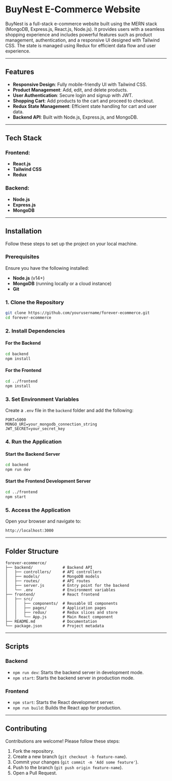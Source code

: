 # BuyNest E-Commerce Website

BuyNest is a full-stack e-commerce website built using the MERN stack (MongoDB, Express.js, React.js, Node.js). It provides users with a seamless shopping experience and includes powerful features such as product management, authentication, and a responsive UI designed with Tailwind CSS. The state is managed using Redux for efficient data flow and user experience.

---

## Features

- **Responsive Design**: Fully mobile-friendly UI with Tailwind CSS.
- **Product Management**: Add, edit, and delete products.
- **User Authentication**: Secure login and signup with JWT.
- **Shopping Cart**: Add products to the cart and proceed to checkout.
- **Redux State Management**: Efficient state handling for cart and user data.
- **Backend API**: Built with Node.js, Express.js, and MongoDB.

---

## Tech Stack

### Frontend:
- **React.js**
- **Tailwind CSS**
- **Redux**

### Backend:
- **Node.js**
- **Express.js**
- **MongoDB**

---

## Installation

Follow these steps to set up the project on your local machine.

### Prerequisites
Ensure you have the following installed:
- **Node.js** (v14+)
- **MongoDB** (running locally or a cloud instance)
- **Git**

### 1. Clone the Repository
```bash
git clone https://github.com/yourusername/forever-ecommerce.git
cd forever-ecommerce
```

### 2. Install Dependencies

#### For the Backend
```bash
cd backend
npm install
```

#### For the Frontend
```bash
cd ../frontend
npm install
```

### 3. Set Environment Variables
Create a `.env` file in the `backend` folder and add the following:
```env
PORT=5000
MONGO_URI=your_mongodb_connection_string
JWT_SECRET=your_secret_key
```

### 4. Run the Application

#### Start the Backend Server
```bash
cd backend
npm run dev
```

#### Start the Frontend Development Server
```bash
cd ../frontend
npm start
```

### 5. Access the Application
Open your browser and navigate to:
```
http://localhost:3000
```

---

## Folder Structure
```
forever-ecommerce/
├── backend/             # Backend API
│   ├── controllers/     # API controllers
│   ├── models/          # MongoDB models
│   ├── routes/          # API routes
│   ├── server.js        # Entry point for the backend
│   └── .env             # Environment variables
├── frontend/            # React frontend
│   ├── src/
│   │   ├── components/  # Reusable UI components
│   │   ├── pages/       # Application pages
│   │   ├── redux/       # Redux slices and store
│   │   └── App.js       # Main React component
├── README.md            # Documentation
└── package.json         # Project metadata
```

---

## Scripts

### Backend
- `npm run dev`: Starts the backend server in development mode.
- `npm start`: Starts the backend server in production mode.

### Frontend
- `npm start`: Starts the React development server.
- `npm run build`: Builds the React app for production.

---

## Contributing

Contributions are welcome! Please follow these steps:
1. Fork the repository.
2. Create a new branch (`git checkout -b feature-name`).
3. Commit your changes (`git commit -m 'Add some feature'`).
4. Push to the branch (`git push origin feature-name`).
5. Open a Pull Request.


